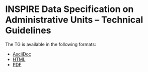 # INSPIRE Data Specification on Administrative Units – Technical Guidelines

The TG is available in the following formats:
* [AsciiDoc](dataspecification_au.adoc)
* [HTML](dataspecification_au.html)
* [PDF](dataspecification_au.pdf)
